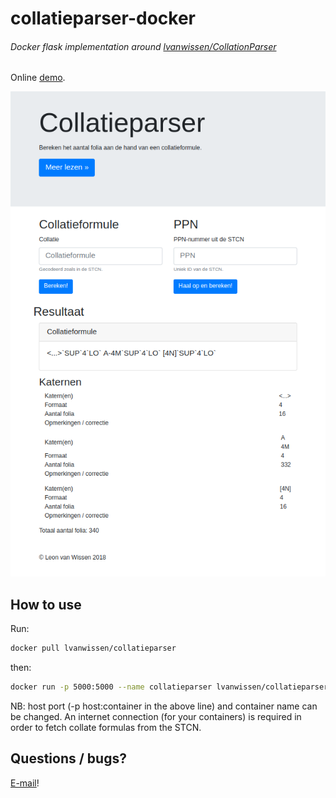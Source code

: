 # collatieparser-docker
###### Docker flask implementation around [lvanwissen/CollationParser](https://github.com/LvanWissen/CollationParser)

Online [demo](https://leonvanwissen.nl/tools/collatieparser/).

![Screenshot](static/collatieparser_screenshot2.png)

## How to use

Run:

```bash
docker pull lvanwissen/collatieparser
```

then:
```bash
docker run -p 5000:5000 --name collatieparser lvanwissen/collatieparser
```

NB: host port (-p host:container in the above line) and container name can be changed. An internet connection (for your containers) is required  in order to fetch collate formulas from the STCN. 

## Questions / bugs?
[E-mail](mailto:leon@vwissen.nl)!